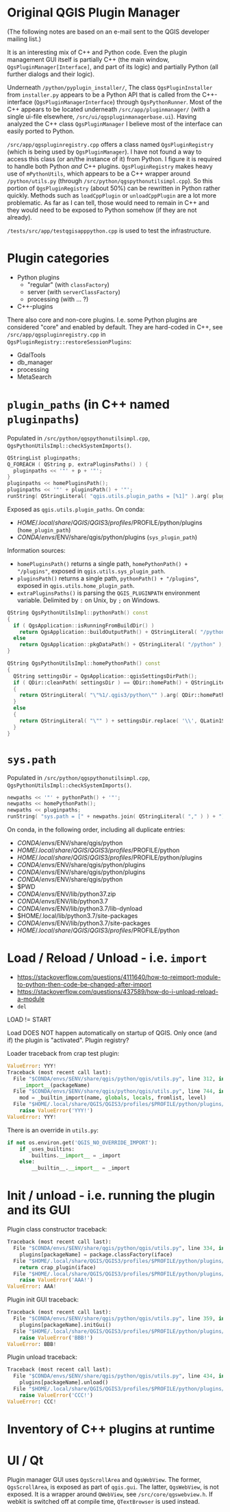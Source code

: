 # Original QGIS Plugin Manager

(The following notes are based on an e-mail sent to the QGIS developer mailing list.)

It is an interesting mix of C++ and Python code. Even the plugin management GUI itself is partially C++ (the main window,
`QgsPluginManager[Interface]`, and part of its logic) and partially Python (all further dialogs and their logic).

Underneath `/python/pyplugin_installer/`, The class `QgsPluginInstaller` from `installer.py` appears to be a Python API that is called from the C++-interface (`QgsPluginManagerInterface`) through `QgsPythonRunner`. Most of the C++ appears to be located underneath `/src/app/pluginmanager/` (with a single ui-file elsewhere, `/src/ui/qgspluginmanagerbase.ui`). Having analyzed the C++ class `QgsPluginManager` I believe most of the interface can easily ported to Python.

`/src/app/qgspluginregistry.cpp` offers a class named `QgsPluginRegistry` (which is being used by `QgsPluginManager`). I have not found a way to access this class (or an/the instance of it) from Python. I figure it is required to handle both Python *and* C++ plugins. `QgsPluginRegistry` makes heavy use of `mPythonUtils`, which appears to be a C++ wrapper around `/python/utils.py` (through `/src/python/qgspythonutilsimpl.cpp`). So this portion of `QgsPluginRegistry` (about 50%) can be rewritten in Python rather quickly. Methods such as `loadCppPlugin` or `unloadCppPlugin` are a lot more problematic. As far as I can tell, those would need to remain in C++ and they would need to be exposed to Python somehow (if they are not already).

`/tests/src/app/testqgisapppython.cpp` is used to test the infrastructure.

# Plugin categories

- Python plugins
    - "regular" (with `classFactory`)
    - server (with `serverClassFactory`)
    - processing (with ... ?)
- C++-plugins

There also core and non-core plugins. I.e. some Python plugins are considered "core" and enabled by default. They are hard-coded in C++, see `/src/app/qgspluginregistry.cpp` in `QgsPluginRegistry::restoreSessionPlugins`:

- GdalTools
- db_manager
- processing
- MetaSearch

# `plugin_paths` (in C++ named `pluginpaths`)

Populated in `/src/python/qgspythonutilsimpl.cpp`, `QgsPythonUtilsImpl::checkSystemImports()`.

```C++
QStringList pluginpaths;
Q_FOREACH ( QString p, extraPluginsPaths() ) {
  pluginpaths << '"' + p + '"';
}
pluginpaths << homePluginsPath();
pluginpaths << '"' + pluginsPath() + '"';
runString( QStringLiteral( "qgis.utils.plugin_paths = [%1]" ).arg( pluginpaths.join( ',' ) ) );
```

Exposed as `qgis.utils.plugin_paths`. On conda:

- $HOME/.local/share/QGIS/QGIS3/profiles/$PROFILE/python/plugins (`home_plugin_path`)
- $CONDA/envs/$ENV/share/qgis/python/plugins (`sys_plugin_path`)

Information sources:

- `homePluginsPath()` returns a single path, `homePythonPath() + "/plugins"`, exposed in `qgis.utils.sys_plugin_path`.
- `pluginsPath()` returns a single path, `pythonPath() + "/plugins"`, exposed in `qgis.utils.home_plugin_path`.
- `extraPluginsPaths()` is parsing the `QGIS_PLUGINPATH` environment variable. Delimited by `:` on Unix, by `;` on Windows.

```C++
QString QgsPythonUtilsImpl::pythonPath() const
{
  if ( QgsApplication::isRunningFromBuildDir() )
    return QgsApplication::buildOutputPath() + QStringLiteral( "/python" );
  else
    return QgsApplication::pkgDataPath() + QStringLiteral( "/python" );
}

QString QgsPythonUtilsImpl::homePythonPath() const
{
  QString settingsDir = QgsApplication::qgisSettingsDirPath();
  if ( QDir::cleanPath( settingsDir ) == QDir::homePath() + QStringLiteral( "/.qgis3" ) )
  {
    return QStringLiteral( "\"%1/.qgis3/python\"" ).arg( QDir::homePath() );
  }
  else
  {
    return QStringLiteral( "\"" ) + settingsDir.replace( '\\', QLatin1String( "\\\\" ) ) + QStringLiteral( "python\"" );
  }
}
```

# `sys.path`

Populated in `/src/python/qgspythonutilsimpl.cpp`, `QgsPythonUtilsImpl::checkSystemImports()`.

```C++
newpaths << '"' + pythonPath() + '"';
newpaths << homePythonPath();
newpaths << pluginpaths;
runString( "sys.path = [" + newpaths.join( QStringLiteral( "," ) ) + "] + sys.path" );
```

On conda, in the following order, including all duplicate entries:

- $CONDA/envs/$ENV/share/qgis/python
- $HOME/.local/share/QGIS/QGIS3/profiles/$PROFILE/python
- $HOME/.local/share/QGIS/QGIS3/profiles/$PROFILE/python/plugins
- $CONDA/envs/$ENV/share/qgis/python/plugins
- $CONDA/envs/$ENV/share/qgis/python/plugins
- $CONDA/envs/$ENV/share/qgis/python
- $PWD
- $CONDA/envs/$ENV/lib/python37.zip
- $CONDA/envs/$ENV/lib/python3.7
- $CONDA/envs/$ENV/lib/python3.7/lib-dynload
- $HOME/.local/lib/python3.7/site-packages
- $CONDA/envs/$ENV/lib/python3.7/site-packages
- $HOME/.local/share/QGIS/QGIS3/profiles/$PROFILE/python

# Load / Reload / Unload - i.e. `import`

- https://stackoverflow.com/questions/4111640/how-to-reimport-module-to-python-then-code-be-changed-after-import
- https://stackoverflow.com/questions/437589/how-do-i-unload-reload-a-module
- `del`

LOAD != START

Load DOES NOT happen automatically on startup of QGIS. Only once (and if) the plugin is "activated". Plugin registry?

Loader traceback from crap test plugin:

```python
ValueError: YYY!
Traceback (most recent call last):
  File "$CONDA/envs/$ENV/share/qgis/python/qgis/utils.py", line 312, in loadPlugin
    __import__(packageName)
  File "$CONDA/envs/$ENV/share/qgis/python/qgis/utils.py", line 744, in _import
    mod = _builtin_import(name, globals, locals, fromlist, level)
  File "$HOME/.local/share/QGIS/QGIS3/profiles/$PROFILE/python/plugins/crap/__init__.py", line 3, in
    raise ValueError('YYY!')
ValueError: YYY!
```

There is an override in `utils.py`:

```python
if not os.environ.get('QGIS_NO_OVERRIDE_IMPORT'):
    if _uses_builtins:
        builtins.__import__ = _import
    else:
        __builtin__.__import__ = _import
```

# Init / unload - i.e. running the plugin and its GUI

Plugin class constructor traceback:

```python
Traceback (most recent call last):
  File "$CONDA/envs/$ENV/share/qgis/python/qgis/utils.py", line 334, in _startPlugin
    plugins[packageName] = package.classFactory(iface)
  File "$HOME/.local/share/QGIS/QGIS3/profiles/$PROFILE/python/plugins/crap/__init__.py", line 7, in classFactory
    return crap_plugin(iface)
  File "$HOME/.local/share/QGIS/QGIS3/profiles/$PROFILE/python/plugins/crap/__init__.py", line 12, in __init__
    raise ValueError('AAA!')
ValueError: AAA!
```

Plugin init GUI traceback:

```python
Traceback (most recent call last):
  File "$CONDA/envs/$ENV/share/qgis/python/qgis/utils.py", line 359, in startPlugin
    plugins[packageName].initGui()
  File "$HOME/.local/share/QGIS/QGIS3/profiles/$PROFILE/python/plugins/crap/__init__.py", line 14, in initGui
    raise ValueError('BBB!')
ValueError: BBB!
```

Plugin unload traceback:

```python
Traceback (most recent call last):
  File "$CONDA/envs/$ENV/share/qgis/python/qgis/utils.py", line 434, in unloadPlugin
    plugins[packageName].unload()
  File "$HOME/.local/share/QGIS/QGIS3/profiles/$PROFILE/python/plugins/crap/__init__.py", line 17, in unload
    raise ValueError('CCC!')
ValueError: CCC!
```

# Inventory of C++ plugins at runtime

<!--
Relevant code in `/src/app/qgspluginregistry.cpp`, `QgsPluginRegistry::restoreSessionPlugins`.

Similar to Python plugins, `QgsSettings` is used to store values for active/inactive: `"/Plugins/" + baseName` (`true or false` apparently). Similar to Python plugins, there is also a watchdog on load:

```c++
mySettings.setValue( QStringLiteral( "Plugins/watchDog/%1" ).arg( baseName ), true );
loadCppPlugin( myFullPath );
mySettings.remove( QStringLiteral( "/Plugins/watchDog/%1" ).arg( baseName ) );
```

Plugins are found in `pluginDirString` and matched as follows:

```c++
#if defined(Q_OS_WIN) || defined(__CYGWIN__)
  QString pluginExt = "*.dll";
#elif ANDROID
  QString pluginExt = "*plugin.so";
#else
  QString pluginExt = QStringLiteral( "*.so" );
#endif

  QDir myPluginDir( pluginDirString, pluginExt, QDir::Name | QDir::IgnoreCase, QDir::Files | QDir::NoSymLinks );
```
-->

# UI / Qt

Plugin manager GUI uses `QgsScrollArea` and `QgsWebView`. The former, `QgsScrollArea`, is exposed as part of `qgis.gui`. The latter, `QgsWebView`, is not exposed. It is a wrapper around `QWebView`, see `/src/core/qgswebview.h`. If webkit is switched off at compile time, `QTextBrowser` is used instead.
